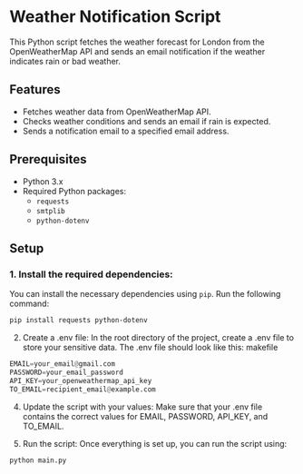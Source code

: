 
# Weather Notification Script

This Python script fetches the weather forecast for London from the OpenWeatherMap API and sends an email notification if the weather indicates rain or bad weather.

## Features
- Fetches weather data from OpenWeatherMap API.
- Checks weather conditions and sends an email if rain is expected.
- Sends a notification email to a specified email address.

## Prerequisites
- Python 3.x
- Required Python packages:
  - `requests`
  - `smtplib`
  - `python-dotenv`

## Setup

### 1. Install the required dependencies:
You can install the necessary dependencies using `pip`. Run the following command:

```bash
pip install requests python-dotenv
```
2. Create a .env file:
In the root directory of the project, create a .env file to store your sensitive data. The .env file should look like this:
makefile
```python
EMAIL=your_email@gmail.com
PASSWORD=your_email_password
API_KEY=your_openweathermap_api_key
TO_EMAIL=recipient_email@example.com
```

4. Update the script with your values:
Make sure that your .env file contains the correct values for EMAIL, PASSWORD, API_KEY, and TO_EMAIL.

5. Run the script:
Once everything is set up, you can run the script using:
```python
python main.py
```

